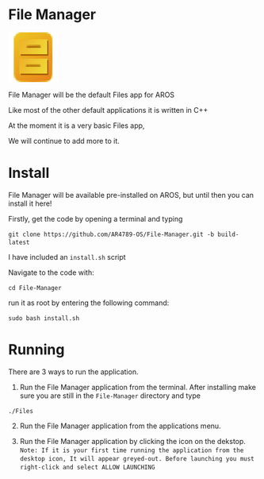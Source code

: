 # File Manager
![File Manager Icon](/FileManager.png)

File Manager will be the default Files app for AROS

Like most of the other default applications it is written in C++

At the moment it is a very basic Files app,

We will continue to add more to it.

# Install
File Manager will be available pre-installed on AROS, but until then you can install it here!

Firstly, get the code by opening a terminal and typing 
```
git clone https://github.com/AR4789-OS/File-Manager.git -b build-latest
```

I have included an `install.sh` script

Navigate to the code with:

```
cd File-Manager
```

run it as root by entering the following command:

```
sudo bash install.sh
```

# Running

There are 3 ways to run the application.

1. Run the File Manager application from the terminal. After installing make sure you are still in the `File-Manager` directory and type 
```
./Files
```

2. Run the File Manager application from the applications menu.

3. Run the File Manager application by clicking the icon on the dekstop. 
``
Note: If it is your first time running the application from the desktop icon, It will appear greyed-out. Before launching you must right-click and select ALLOW LAUNCHING
``
